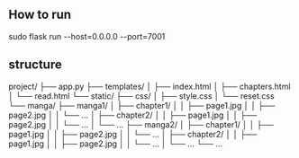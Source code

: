 ## How to run 
sudo flask run --host=0.0.0.0 --port=7001

## structure 
project/
├── app.py
├── templates/
│   ├── index.html
│   ├── chapters.html
│   └── read.html
└── static/
    ├── css/
    │   ├── style.css
    │   └── reset.css
    └── manga/
        ├── manga1/
        │   ├── chapter1/
        │   │   ├── page1.jpg
        │   │   ├── page2.jpg
        │   │   └── ...
        │   ├── chapter2/
        │   │   ├── page1.jpg
        │   │   ├── page2.jpg
        │   │   └── ...
        │   └── ...
        ├── manga2/
        │   ├── chapter1/
        │   │   ├── page1.jpg
        │   │   ├── page2.jpg
        │   │   └── ...
        │   ├── chapter2/
        │   │   ├── page1.jpg
        │   │   ├── page2.jpg
        │   │   └── ...
        │   └── ...
        └── ...

